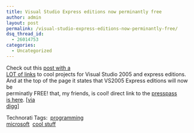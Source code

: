 ```yaml
---
title: Visual Studio Express editions now perminantly free
author: admin
layout: post
permalink: /visual-studio-express-editions-now-perminantly-free/
dsq_thread_id:
  - 26014753
categories:
  - Uncategorized
---
```

Check out this [post with a  
LOT of links][1] to cool projects for Visual Studio 2005 and express editions.  
And at the top of the page it states that VS2005 Express editions will now be  
perminatly FREE! that, my friends, is cool! direct link to the [presspass  
is here][2]. [[via  
digg][3]]

Technorati Tags:&nbsp; <a href="http://www.technorati.com/tag/programming" rel="tag">programming</a>&nbsp;  
<a href="http://www.technorati.com/tag/microsoft" rel="tag">microsoft</a>&nbsp; <a href="http://www.technorati.com/tag/coolstuff" rel="tag">cool stuff</a>&nbsp;

 [1]: http://blogs.msdn.com/danielfe/archive/2006/04/19/579109.aspx
 [2]: http://www.microsoft.com/presspass/press/2006/apr06/04-19VSExpressFreePR.mspx
 [3]: http://digg.com/software/All_Visual_Studio_Express_Editions_are_now_Permanently_Free_